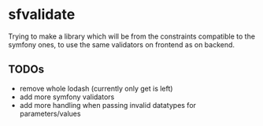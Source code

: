# sfvalidate

Trying to make a library which will be from the constraints compatible 
to the symfony ones, to use the same validators on frontend as on backend.

TODOs
----- 
- remove whole lodash (currently only get is left)
- add more symfony validators
- add more handling when passing invalid datatypes for parameters/values 